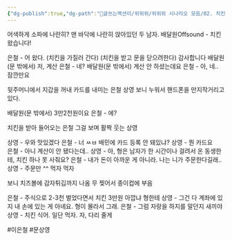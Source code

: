 ```yaml
---
{"dg-publish":true,"dg-path":"🚂글쓰는액션이/위위위/위위위 시나리오 모음/02. 치킨 값 25000원 내며 괜찮은 척 하기.md","permalink":"/🚂글쓰는액션이/위위위/위위위 시나리오 모음/02. 치킨 값 25000원 내며 괜찮은 척 하기/"}
---
```




어색하게 소파에 나란히? 맨 바닥에 나란히 앉아있던 두 남자.
배달원Offsound - 치킨왔습니다!

은철 - 어 왔다. (치킨을 가질러 간다)
  (치킨을 받고 문을 닫으려한다) 감사합니다
배달원(문 밖에서) 저, 계산
은철 - 네?
배달원(문 밖에서) 계산 안 하셨는데요
은철 - 아, 네.. 잠깐만요

뒷주머니에서 지갑을 꺼내 카드를 내미는 은철
상영 보니 누워서 핸드폰을 만지작거리고 있다.

배달원(문 밖에서) 3만2천원이요
은철 - 에?

치킨을 받아 들어오는 은철
그걸 보며 활짝 웃는 상영

상영 - 우와 맛있겠다
은철 - 너 ㅆㅂ 배민에 카드 등록 안 돼있냐?
상영 - 뭔 카드요		
은철 - 아니 계산이 안 됐다는데..
상영 - 아, 형은 남자가 한 시간이나 걸려서 온 동생한테, 치킨 하나 못 사줘요?
은철 - 내가 돈이 아까운 게 아니라. 나는 니가 주문한다길래..
상영 - 주문만 ^^ 먹자 먹자

보니 치즈볼에 감자튀김까지 나옴
무 찢어서 종이컵에 부음

은철 - 주식으로 2-3천 벌었다면서 치킨 3만원 아깝냐 형한테
상영 - 그건 다 계좌에 있지 내 손에 있는 게 아녜요. 형이 몰라서 그래. 
은철 - 그럼 자랑을 하지를 말던지 새끼야
상영 - 치킨 식어. 일단 먹자. 자, 다리 줄게

#이은철 
#문상영 


